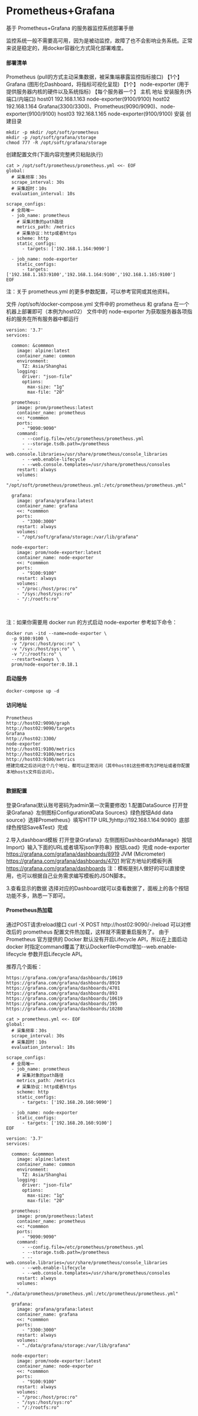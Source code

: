 # Prometheus+Grafana



基于 Prometheus+Grafana 的服务器监控系统部署手册

监控系统一般不需要高可用，因为是被动监控，故障了也不会影响业务系统。正常来说是稳定的，用docker容器化方式简化部署难度。

#### 部署清单

Prometheus (pull的方式主动采集数据，被采集端暴露监控指标接口) 【1个】
Grafana (图形化Dashboard，将指标可视化呈现) 【1个】
node-exporter (用于提供服务器内核的硬件以及系统指标) 【每个服务器一个】
主机	地址	安装服务(外端口/内端口)
host01	192.168.1.163	node-exporter(9100/9100)
host02	192.168.1.164	Grafana(3300/3300)、Prometheus(9090/9090)、node-exporter(9100/9100)
host03	192.168.1.165	node-exporter(9100/9100)
安装
创建目录

```
mkdir -p mkdir /opt/soft/prometheus
mkdir -p /opt/soft/grafana/storage
chmod 777 -R /opt/soft/grafana/storage
```




创建配置文件(下面内容完整拷贝粘贴执行)

```
cat > /opt/soft/prometheus/prometheus.yml <<- EOF
global:
  # 采集频率：30s
  scrape_interval: 30s  
  # 采集超时：10s
  evaluation_interval: 10s  

scrape_configs:
  # 全局唯一
  - job_name: prometheus
    # 采集对象的path路径
    metrics_path: /metrics
    # 采集协议：http或者https
    scheme: http  
    static_configs:
      - targets: ['192.168.1.164:9090']
 
  - job_name: node-exporter
    static_configs:
      - targets: ['192.168.1.163:9100','192.168.1.164:9100','192.168.1.165:9100']
EOF
```





注：关于 prometheus.yml 的更多参数配置，可以参考官网或其他资料。

文件 /opt/soft/docker-compose.yml
文件中的 prometheus 和 grafana 在一个机器上部署即可（本例为host02）
文件中的 node-exporter 为获取服务器各项指标的服务在所有服务器中都运行

```
version: '3.7'
services:

  common: &commmon
    image: alpine:latest
    container_name: common
    environment:
      TZ: Asia/Shanghai
    logging:
      driver: "json-file"
      options:
        max-size: "1g"
        max-file: "20"

  prometheus:
    image: prom/prometheus:latest
    container_name: prometheus
    <<: *commmon
    ports:
      - "9090:9090"
    command: 
      - --config.file=/etc/prometheus/prometheus.yml
      - --storage.tsdb.path=/prometheus
      - --web.console.libraries=/usr/share/prometheus/console_libraries
      - --web.enable-lifecycle
      - --web.console.templates=/usr/share/prometheus/consoles
    restart: always
    volumes:
    - "/opt/soft/prometheus/prometheus.yml:/etc/prometheus/prometheus.yml"

  grafana:
    image: grafana/grafana:latest
    container_name: grafana
    <<: *commmon
    ports:
      - "3300:3000"
    restart: always
    volumes:
    - "/opt/soft/grafana/storage:/var/lib/grafana"

  node-exporter:
    image: prom/node-exporter:latest
    container_name: node-exporter
    <<: *commmon
    ports:
      - "9100:9100"
    restart: always
    volumes:
    - "/proc:/host/proc:ro"
    - "/sys:/host/sys:ro"
    - "/:/rootfs:ro"
```

​     

注：如果你需要用 docker run 的方式启动 node-exporter 参考如下命令：

```
docker run -itd --name=node-exporter \
  -p 9100:9100 \
  -v "/proc:/host/proc:ro" \
  -v "/sys:/host/sys:ro" \
  -v "/:/rootfs:ro" \
  --restart=always \
  prom/node-exporter:0.18.1
```





#### 启动服务

```
docker-compose up -d
```



#### 访问地址

```
Prometheus 
http://host02:9090/graph  
http://host02:9090/targets  
Grafana
http://host02:3300/  
node-exporter  
http://host01:9100/metrics  
http://host02:9100/metrics  
http://host03:9100/metrics  
搭建完成之后访问这个几个地址，都可以正常访问（其中host01这些修改为IP地址或者你配置本地hosts文件后访问）。


```

#### 数据配置
登录Grafana(默认账号密码为admin第一次需要修改)
1.配置DataSource
打开登录Grafana》左侧图标Configuration》Data Sources》绿色按钮Add data source》选择Prometheus》填写HTTP URL为http://192.168.1.164:9090》底部绿色按钮Save&Test》完成

2.导入dashboard模板
打开登录Grafana》左侧图标Dashboards》Manage》按钮Import》输入下面的URL或者填写json字符串》按钮Load》完成
node-exporter https://grafana.com/grafana/dashboards/8919
JVM (Micrometer) https://grafana.com/grafana/dashboards/4701
附官方地址的模板列表 https://grafana.com/grafana/dashboards
注：模板是别人做好的可以直接使用，也可以根据自己业务需求编写模板的JSON脚本。

3.查看显示的数据
选择对应的Dashboard就可以查看数据了，面板上的各个按钮功能不多，熟悉一下即可。

#### Prometheus热加载
通过POST请求reload接口 curl -X POST http://host02:9090/-/reload 可以对修改后的 prometheus 配置文件热加载，这样就不需要重启服务了。
由于 Prometheus 官方提供的 Docker 默认没有开启Lifecycle API，所以在上面启动 docker 时指定command覆盖了默认Dockerfile中cmd增加--web.enable-lifecycle 参数开启Lifecycle API。

推荐几个面板：

```
https://grafana.com/grafana/dashboards/10619
https://grafana.com/grafana/dashboards/8919
https://grafana.com/grafana/dashboards/4701
https://grafana.com/grafana/dashboards/893
https://grafana.com/grafana/dashboards/10619
https://grafana.com/grafana/dashboards/395
https://grafana.com/grafana/dashboards/10280
```





```
cat > prometheus.yml <<- EOF
global:
  # 采集频率：30s
  scrape_interval: 30s  
  # 采集超时：10s
  evaluation_interval: 10s  

scrape_configs:
  # 全局唯一
  - job_name: prometheus
    # 采集对象的path路径
    metrics_path: /metrics
    # 采集协议：http或者https
    scheme: http  
    static_configs:
      - targets: ['192.168.20.160:9090']
 
  - job_name: node-exporter
    static_configs:
      - targets: ['192.168.20.160:9100']
EOF
```

```
version: '3.7'
services:

  common: &commmon
    image: alpine:latest
    container_name: common
    environment:
      TZ: Asia/Shanghai
    logging:
      driver: "json-file"
      options:
        max-size: "1g"
        max-file: "20"

  prometheus:
    image: prom/prometheus:latest
    container_name: prometheus
    <<: *commmon
    ports:
      - "9090:9090"
    command: 
      - --config.file=/etc/prometheus/prometheus.yml
      - --storage.tsdb.path=/prometheus
      - --web.console.libraries=/usr/share/prometheus/console_libraries
      - --web.enable-lifecycle
      - --web.console.templates=/usr/share/prometheus/consoles
    restart: always
    volumes:
    - "./data/prometheus/prometheus.yml:/etc/prometheus/prometheus.yml"

  grafana:
    image: grafana/grafana:latest
    container_name: grafana
    <<: *commmon
    ports:
      - "3300:3000"
    restart: always
    volumes:
    - "./data/grafana/storage:/var/lib/grafana"

  node-exporter:
    image: prom/node-exporter:latest
    container_name: node-exporter
    <<: *commmon
    ports:
      - "9100:9100"
    restart: always
    volumes:
    - "/proc:/host/proc:ro"
    - "/sys:/host/sys:ro"
    - "/:/rootfs:ro"
```



